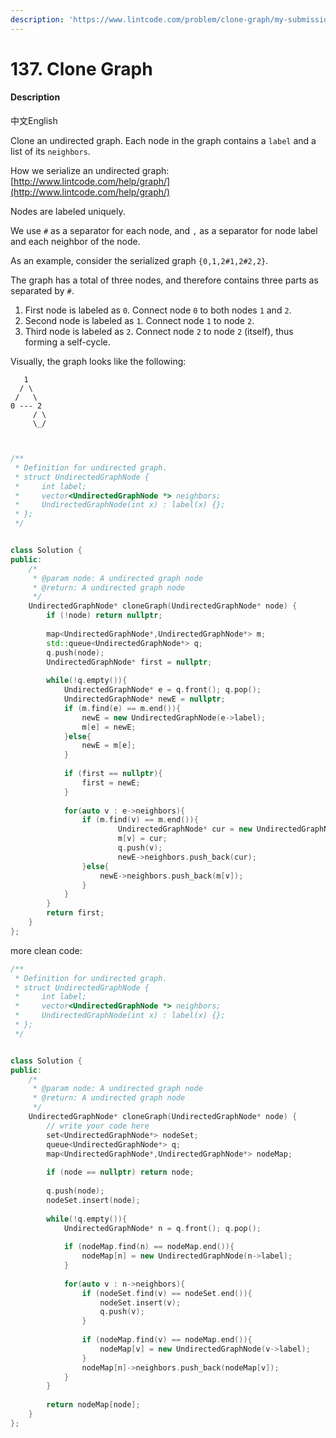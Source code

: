 ```yaml
---
description: 'https://www.lintcode.com/problem/clone-graph/my-submissions'
---
```


# 137. Clone Graph



#### Description

中文English

Clone an undirected graph. Each node in the graph contains a `label` and a list of its `neighbors`.

How we serialize an undirected graph:[http://www.lintcode.com/help/graph/](http://www.lintcode.com/help/graph/)

Nodes are labeled uniquely.

We use `#` as a separator for each node, and `,` as a separator for node label and each neighbor of the node.

As an example, consider the serialized graph `{0,1,2#1,2#2,2}`.

The graph has a total of three nodes, and therefore contains three parts as separated by `#`.

1. First node is labeled as `0`. Connect node `0` to both nodes `1` and `2`.
2. Second node is labeled as `1`. Connect node `1` to node `2`.
3. Third node is labeled as `2`. Connect node `2` to node `2` \(itself\), thus forming a self-cycle.

Visually, the graph looks like the following:

```text
   1
  / \
 /   \
0 --- 2
     / \
     \_/
     
     
```

```cpp
/**
 * Definition for undirected graph.
 * struct UndirectedGraphNode {
 *     int label;
 *     vector<UndirectedGraphNode *> neighbors;
 *     UndirectedGraphNode(int x) : label(x) {};
 * };
 */


class Solution {
public:
    /*
     * @param node: A undirected graph node
     * @return: A undirected graph node
     */
    UndirectedGraphNode* cloneGraph(UndirectedGraphNode* node) {
        if (!node) return nullptr;
        
        map<UndirectedGraphNode*,UndirectedGraphNode*> m;
        std::queue<UndirectedGraphNode*> q;
        q.push(node);
        UndirectedGraphNode* first = nullptr;
        
        while(!q.empty()){
            UndirectedGraphNode* e = q.front(); q.pop();
            UndirectedGraphNode* newE = nullptr;
            if (m.find(e) == m.end()){
                newE = new UndirectedGraphNode(e->label);
                m[e] = newE;
            }else{
                newE = m[e];
            }
            
            if (first == nullptr){
                first = newE;
            }
            
            for(auto v : e->neighbors){
                if (m.find(v) == m.end()){
                        UndirectedGraphNode* cur = new UndirectedGraphNode(v->label);
                        m[v] = cur;     
                        q.push(v);
                        newE->neighbors.push_back(cur);
                }else{
                    newE->neighbors.push_back(m[v]);   
                }
            }
        }
        return first;
    }
};
```

more clean code:

```cpp
/**
 * Definition for undirected graph.
 * struct UndirectedGraphNode {
 *     int label;
 *     vector<UndirectedGraphNode *> neighbors;
 *     UndirectedGraphNode(int x) : label(x) {};
 * };
 */


class Solution {
public:
    /*
     * @param node: A undirected graph node
     * @return: A undirected graph node
     */
    UndirectedGraphNode* cloneGraph(UndirectedGraphNode* node) {
        // write your code here
        set<UndirectedGraphNode*> nodeSet;
        queue<UndirectedGraphNode*> q;
        map<UndirectedGraphNode*,UndirectedGraphNode*> nodeMap;
        
        if (node == nullptr) return node;
        
        q.push(node);
        nodeSet.insert(node);
        
        while(!q.empty()){
            UndirectedGraphNode* n = q.front(); q.pop();
            
            if (nodeMap.find(n) == nodeMap.end()){
                nodeMap[n] = new UndirectedGraphNode(n->label);
            }
            
            for(auto v : n->neighbors){
                if (nodeSet.find(v) == nodeSet.end()){
                    nodeSet.insert(v);
                    q.push(v);
                }
                
                if (nodeMap.find(v) == nodeMap.end()){
                    nodeMap[v] = new UndirectedGraphNode(v->label);  
                }
                nodeMap[n]->neighbors.push_back(nodeMap[v]);
            }
        }
        
        return nodeMap[node];
    }
};
```

